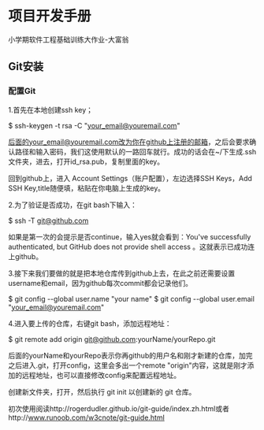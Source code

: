 # 项目开发手册

小学期软件工程基础训练大作业-大富翁
## Git安装
### 配置Git

1.首先在本地创建ssh key；

$ ssh-keygen -t rsa -C "your_email@youremail.com"

后面的your_email@youremail.com改为你在github上注册的邮箱，之后会要求确认路径和输入密码，我们这使用默认的一路回车就行。成功的话会在~/下生成.ssh文件夹，进去，打开id_rsa.pub，复制里面的key。

回到github上，进入 Account Settings（账户配置），左边选择SSH Keys，Add SSH Key,title随便填，粘贴在你电脑上生成的key。

2.为了验证是否成功，在git bash下输入：

$ ssh -T git@github.com

如果是第一次的会提示是否continue，输入yes就会看到：You've successfully authenticated, but GitHub does not provide shell access 。这就表示已成功连上github。

3.接下来我们要做的就是把本地仓库传到github上去，在此之前还需要设置username和email，因为github每次commit都会记录他们。 

$ git config --global user.name "your name"
$ git config --global user.email "your_email@youremail.com"

4.进入要上传的仓库，右键git bash，添加远程地址：

$ git remote add origin git@github.com:yourName/yourRepo.git

后面的yourName和yourRepo表示你再github的用户名和刚才新建的仓库，加完之后进入.git，打开config，这里会多出一个remote "origin"内容，这就是刚才添加的远程地址，也可以直接修改config来配置远程地址。

创建新文件夹，打开，然后执行 git init 以创建新的 git 仓库。

初次使用阅读http://rogerdudler.github.io/git-guide/index.zh.html或者http://www.runoob.com/w3cnote/git-guide.html
